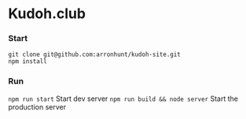 # Kudoh.club

### Start

    git clone git@github.com:arronhunt/kudoh-site.git
    npm install

### Run

`npm run start` Start dev server
`npm run build && node server` Start the production server 
